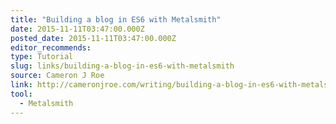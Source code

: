 ```yaml
---
title: "Building a blog in ES6 with Metalsmith"
date: 2015-11-11T03:47:00.000Z
posted_date: 2015-11-11T03:47:00.000Z
editor_recommends:
type: Tutorial
slug: links/building-a-blog-in-es6-with-metalsmith
source: Cameron J Roe
link: http://cameronjroe.com/writing/building-a-blog-in-es6-with-metalsmith/
tool:
  - Metalsmith
---
```





